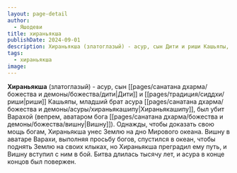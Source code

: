 ```yaml
---
layout: page-detail
author:
  - Яшодеви
title: хираньякша
publishDate: 2024-09-01
description: Хираньякша (златоглазый) - асур, сын Дити и риши Кашьяпы, младший брат асура Хираньякашипу, был убит Варахой (вепрем, аватаром бога Вишну).
tags:
  - хираньякша
image:
---
```

**Хираньякша** (златоглазый) - асур, сын [[pages/санатана дхарма/божества и демоны/божества/дити|Дити]] и [[pages/традиция/сиддхи/риши|риши]] Кашьяпы, младший брат асура [[pages/санатана дхарма/божества и демоны/асуры/хираньякашипу|Хираньякашипу]], был убит Варахой (вепрем, аватаром бога [[pages/санатана дхарма/божества и демоны/божества/вишну|Вишну]]). Однажды, чтобы доказать свою мощь богам, Хираньякша унес Землю на дно Мирового океана. Вишну в аватаре Варахи, выполняя просьбу богов, спустился в океан, чтобы поднять Землю на своих клыках, но Хираньякша преградил ему путь, и Вишну вступил с ним в бой. Битва длилась тысячу лет, и асура в конце концов был повержен.

